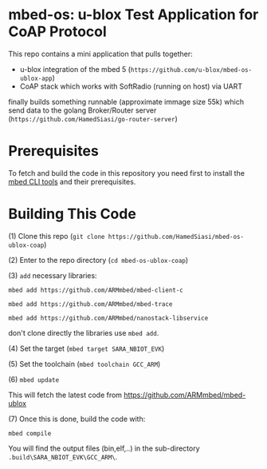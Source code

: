 # mbed-os: u-blox Test Application for CoAP Protocol

This repo contains a mini application that pulls together:

- u-blox integration of the mbed 5 (`https://github.com/u-blox/mbed-os-ublox-app`)
- CoAP stack which works with SoftRadio (running on host) via UART

finally builds something runnable (approximate immage size 55k) which send data to the golang Broker/Router server
(`https://github.com/HamedSiasi/go-router-server`)


# Prerequisites
To fetch and build the code in this repository you need first to install the [mbed CLI tools](https://github.com/ARMmbed/mbed-cli#installation) and their prerequisites.


# Building This Code

(1) Clone this repo (`git clone https://github.com/HamedSiasi/mbed-os-ublox-coap`)

(2) Enter to the repo directory (`cd mbed-os-ublox-coap`)

(3) `add` necessary libraries:

`mbed add https://github.com/ARMmbed/mbed-client-c`

`mbed add https://github.com/ARMmbed/mbed-trace`

`mbed add https://github.com/ARMmbed/nanostack-libservice`

don't clone directly the libraries use `mbed add`.


(4) Set the target (`mbed target SARA_NBIOT_EVK`)

(5) Set the toolchain (`mbed toolchain GCC_ARM`)

(6) `mbed update`

This will fetch the latest code from https://github.com/ARMmbed/mbed-ublox

(7) Once this is done, build the code with:

`mbed compile`



You will find the output files (bin,elf,..) in the sub-directory `.build\SARA_NBIOT_EVK\GCC_ARM\`.


